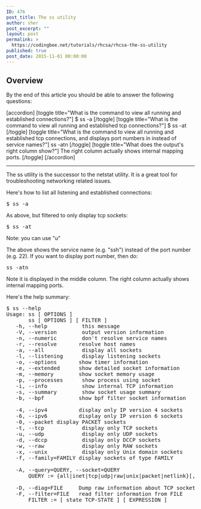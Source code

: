 ```yaml
---
ID: 476
post_title: The ss utility
author: sher
post_excerpt: ""
layout: post
permalink: >
  https://codingbee.net/tutorials/rhcsa/rhcsa-the-ss-utility
published: true
post_date: 2015-11-01 00:00:00
---
```

<h2>Overview</h2>
By the end of this article you should be able to answer the following questions:

[accordion]
[toggle title="What is the command to view all running and established connections?"]
$ ss -a
[/toggle]
[toggle title="What is the command to view all running and established tcp connections?"]
$ ss -at
[/toggle]
[toggle title="What is the command to view all running and established tcp connections, and displays port numbers in instead of service names?"]
ss -atn
[/toggle]
[toggle title="What does the output's right column show?"]
The right column actually shows internal mapping ports. 
[/toggle]
[/accordion]
<hr/>



The ss utility is the successor to the netstat utility. It is a great tool for troubleshooting networking related issues. 


Here's how to list all listening and established connections:

<pre>
$ ss -a
</pre>

As above, but filtered to only display tcp sockets:

<pre>
$ ss -at
</pre>
Note: you can use "u"

The above shows the service name (e.g. "ssh") instead of the port number (e.g. 22). If you want to display port number, then do:


<pre>
ss -atn
</pre>

Note it is displayed in the middle column. The right column actually shows internal mapping ports. 

Here's the help summary:



<pre>
$ ss --help
Usage: ss [ OPTIONS ]
       ss [ OPTIONS ] [ FILTER ]
   -h, --help           this message
   -V, --version        output version information
   -n, --numeric        don't resolve service names
   -r, --resolve       resolve host names
   -a, --all            display all sockets
   -l, --listening      display listening sockets
   -o, --options       show timer information
   -e, --extended      show detailed socket information
   -m, --memory        show socket memory usage
   -p, --processes      show process using socket
   -i, --info           show internal TCP information
   -s, --summary        show socket usage summary
   -b, --bpf           show bpf filter socket information

   -4, --ipv4          display only IP version 4 sockets
   -6, --ipv6          display only IP version 6 sockets
   -0, --packet display PACKET sockets
   -t, --tcp            display only TCP sockets
   -u, --udp            display only UDP sockets
   -d, --dccp           display only DCCP sockets
   -w, --raw            display only RAW sockets
   -x, --unix           display only Unix domain sockets
   -f, --family=FAMILY display sockets of type FAMILY

   -A, --query=QUERY, --socket=QUERY
       QUERY := {all|inet|tcp|udp|raw|unix|packet|netlink}[,QUERY]

   -D, --diag=FILE     Dump raw information about TCP sockets to FILE
   -F, --filter=FILE   read filter information from FILE
       FILTER := [ state TCP-STATE ] [ EXPRESSION ]
</pre>